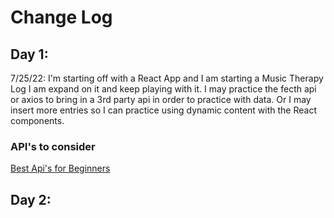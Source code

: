 # Change Log

## Day 1:
7/25/22: I'm starting off with a React App and I am starting a Music Therapy Log
I am expand on it and keep playing with it. I may practice the fecth api or axios
to bring in a 3rd party api in order to practice with data. Or I may insert more entries so I can practice using dynamic content with the React components.

### API's to consider
[Best Api's for Beginners](https://rapidapi.com/collection/best-apis-for-beginners)

## Day 2:
